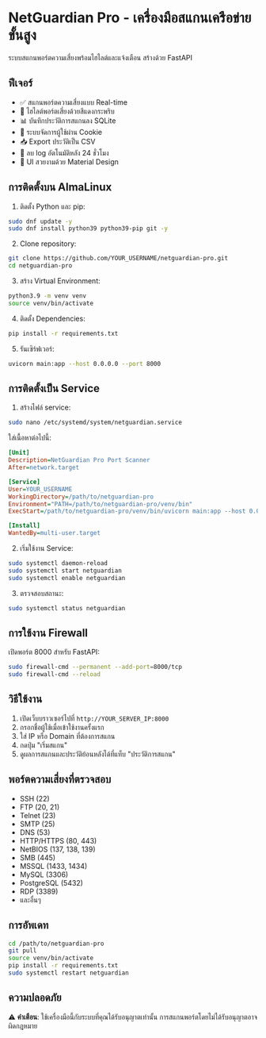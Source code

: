 # NetGuardian Pro - เครื่องมือสแกนเครือข่ายขั้นสูง

ระบบสแกนพอร์ตความเสี่ยงพร้อมไฮไลต์และแจ้งเตือน สร้างด้วย FastAPI

## ฟีเจอร์
- ✅ สแกนพอร์ตความเสี่ยงแบบ Real-time
- 🔔 ไฮไลต์พอร์ตเสี่ยงด้วยสีแดงกระพริบ
- 📊 บันทึกประวัติการสแกนลง SQLite
- 👤 ระบบจัดการผู้ใช้ผ่าน Cookie
- 📥 Export ประวัติเป็น CSV
- 🔄 ลบ log อัตโนมัติหลัง 24 ชั่วโมง
- 🎨 UI สวยงามด้วย Material Design

## การติดตั้งบน AlmaLinux

1. ติดตั้ง Python และ pip:
```bash
sudo dnf update -y
sudo dnf install python39 python39-pip git -y
```

2. Clone repository:
```bash
git clone https://github.com/YOUR_USERNAME/netguardian-pro.git
cd netguardian-pro
```

3. สร้าง Virtual Environment:
```bash
python3.9 -m venv venv
source venv/bin/activate
```

4. ติดตั้ง Dependencies:
```bash
pip install -r requirements.txt
```

5. รันเซิร์ฟเวอร์:
```bash
uvicorn main:app --host 0.0.0.0 --port 8000
```

## การติดตั้งเป็น Service

1. สร้างไฟล์ service:
```bash
sudo nano /etc/systemd/system/netguardian.service
```

ใส่เนื้อหาต่อไปนี้:
```ini
[Unit]
Description=NetGuardian Pro Port Scanner
After=network.target

[Service]
User=YOUR_USERNAME
WorkingDirectory=/path/to/netguardian-pro
Environment="PATH=/path/to/netguardian-pro/venv/bin"
ExecStart=/path/to/netguardian-pro/venv/bin/uvicorn main:app --host 0.0.0.0 --port 8000

[Install]
WantedBy=multi-user.target
```

2. เริ่มใช้งาน Service:
```bash
sudo systemctl daemon-reload
sudo systemctl start netguardian
sudo systemctl enable netguardian
```

3. ตรวจสอบสถานะ:
```bash
sudo systemctl status netguardian
```

## การใช้งาน Firewall

เปิดพอร์ต 8000 สำหรับ FastAPI:
```bash
sudo firewall-cmd --permanent --add-port=8000/tcp
sudo firewall-cmd --reload
```

## วิธีใช้งาน

1. เปิดเว็บบราวเซอร์ไปที่ `http://YOUR_SERVER_IP:8000`
2. กรอกชื่อผู้ใช้เมื่อเข้าใช้งานครั้งแรก
3. ใส่ IP หรือ Domain ที่ต้องการสแกน
4. กดปุ่ม "เริ่มสแกน"
5. ดูผลการสแกนและประวัติย้อนหลังได้ที่แท็บ "ประวัติการสแกน"

## พอร์ตความเสี่ยงที่ตรวจสอบ

- SSH (22)
- FTP (20, 21)
- Telnet (23)
- SMTP (25)
- DNS (53)
- HTTP/HTTPS (80, 443)
- NetBIOS (137, 138, 139)
- SMB (445)
- MSSQL (1433, 1434)
- MySQL (3306)
- PostgreSQL (5432)
- RDP (3389)
- และอื่นๆ

## การอัพเดท

```bash
cd /path/to/netguardian-pro
git pull
source venv/bin/activate
pip install -r requirements.txt
sudo systemctl restart netguardian
```

## ความปลอดภัย

⚠️ **คำเตือน**: ใช้เครื่องมือนี้กับระบบที่คุณได้รับอนุญาตเท่านั้น การสแกนพอร์ตโดยไม่ได้รับอนุญาตอาจผิดกฎหมาย 